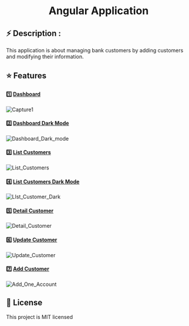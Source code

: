 <div align="center">
  <strong><h1 <a href="https://euphonious-centaur-dc5a8d.netlify.app/">Angular Application</a></h1></strong>
</div>

## ⚡️ Description : 
This application is about managing bank customers by adding customers and modifying their information.


## ⭐ Features
<div>
  <strong><h4>1️⃣ <a href="#">Dashboard</a></h4></strong>
</div>

![Capture1](https://user-images.githubusercontent.com/127496533/227136181-869536d5-4d37-4f80-a5a6-8bb9d8650119.PNG)


<div>
  <strong><h4>2️⃣ <a href="#">Dashboard Dark Mode</a></h4></strong>
</div>

![Dashboard_Dark_mode](https://user-images.githubusercontent.com/127496533/227137971-09d01949-30bd-4bf2-ab54-a82a5a2e5542.PNG)
<div>
  <strong><h4>3️⃣ <a href="#">List Customers</a></h4></strong>
</div>

![List_Customers](https://user-images.githubusercontent.com/127496533/227136897-f70fa54b-a485-4b4a-b8fd-d8970e5b755b.PNG)


<div>
  <strong><h4>4️⃣ <a href="#">List Customers Dark Mode</a></h4></strong>
</div>

![LIst_Customer_Dark](https://user-images.githubusercontent.com/127496533/227137025-126499f4-74e3-4550-9a9b-87f4c132ff21.PNG)


<div>
  <strong><h4>5️⃣ <a href="#">Detail Customer</a></h4></strong>
</div>

![Detail_Customer](https://user-images.githubusercontent.com/127496533/227137114-094393dc-bfb3-407e-b585-112326d302e1.PNG)


<div>
  <strong><h4>6️⃣ <a href="#">Update Customer</a></h4></strong>
</div>


![Update_Customer](https://user-images.githubusercontent.com/127496533/227137183-35254088-3acc-4d07-920a-3b9c869d9489.PNG)

<div>
  <strong><h4>7️⃣ <a href="#">Add Customer</a></h4></strong>
</div>

![Add_One_Account](https://user-images.githubusercontent.com/127496533/227137256-4169e8a2-1122-4b2b-ad8e-e671adc5ee2e.PNG)



## 📄 License

This project is MIT licensed
